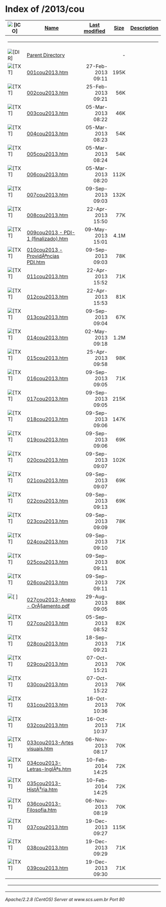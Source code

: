  <body>
<h1>Index of /2013/cou</h1>
<table><tr><th><img src="/icons/blank.gif" alt="[ICO]"></th><th><a href="?C=N;O=D">Name</a></th><th><a href="?C=M;O=A">Last modified</a></th><th><a href="?C=S;O=A">Size</a></th><th><a href="?C=D;O=A">Description</a></th></tr><tr><th colspan="5"><hr></th></tr>
<tr><td valign="top"><img src="/icons/back.gif" alt="[DIR]"></td><td><a href="/2013/">Parent Directory</a></td><td>&nbsp;</td><td align="right">  - </td></tr>
<tr><td valign="top"><img src="/icons/text.gif" alt="[TXT]"></td><td><a href="001cou2013.htm">001cou2013.htm</a></td><td align="right">27-Feb-2013 09:11  </td><td align="right">195K</td></tr>
<tr><td valign="top"><img src="/icons/text.gif" alt="[TXT]"></td><td><a href="002cou2013.htm">002cou2013.htm</a></td><td align="right">25-Feb-2013 09:21  </td><td align="right"> 56K</td></tr>
<tr><td valign="top"><img src="/icons/text.gif" alt="[TXT]"></td><td><a href="003cou2013.htm">003cou2013.htm</a></td><td align="right">05-Mar-2013 08:22  </td><td align="right"> 46K</td></tr>
<tr><td valign="top"><img src="/icons/text.gif" alt="[TXT]"></td><td><a href="004cou2013.htm">004cou2013.htm</a></td><td align="right">05-Mar-2013 08:23  </td><td align="right"> 54K</td></tr>
<tr><td valign="top"><img src="/icons/text.gif" alt="[TXT]"></td><td><a href="005cou2013.htm">005cou2013.htm</a></td><td align="right">05-Mar-2013 08:24  </td><td align="right"> 54K</td></tr>
<tr><td valign="top"><img src="/icons/text.gif" alt="[TXT]"></td><td><a href="006cou2013.htm">006cou2013.htm</a></td><td align="right">05-Mar-2013 08:20  </td><td align="right">112K</td></tr>
<tr><td valign="top"><img src="/icons/text.gif" alt="[TXT]"></td><td><a href="007cou2013.htm">007cou2013.htm</a></td><td align="right">09-Sep-2013 09:03  </td><td align="right">132K</td></tr>
<tr><td valign="top"><img src="/icons/text.gif" alt="[TXT]"></td><td><a href="008cou2013.htm">008cou2013.htm</a></td><td align="right">22-Apr-2013 15:50  </td><td align="right"> 77K</td></tr>
<tr><td valign="top"><img src="/icons/text.gif" alt="[TXT]"></td><td><a href="009cou2013%20-%20PDI-1%20(finalizado).htm">009cou2013 - PDI-1 (finalizado).htm</a></td><td align="right">09-May-2013 15:01  </td><td align="right">4.1M</td></tr>
<tr><td valign="top"><img src="/icons/text.gif" alt="[TXT]"></td><td><a href="010cou2013%20-%20Provid%c3%aancias%20PDI.htm">010cou2013 - ProvidÃªncias PDI.htm</a></td><td align="right">09-Sep-2013 09:03  </td><td align="right"> 78K</td></tr>
<tr><td valign="top"><img src="/icons/text.gif" alt="[TXT]"></td><td><a href="011cou2013.htm">011cou2013.htm</a></td><td align="right">22-Apr-2013 15:52  </td><td align="right"> 71K</td></tr>
<tr><td valign="top"><img src="/icons/text.gif" alt="[TXT]"></td><td><a href="012cou2013.htm">012cou2013.htm</a></td><td align="right">22-Apr-2013 15:53  </td><td align="right"> 81K</td></tr>
<tr><td valign="top"><img src="/icons/text.gif" alt="[TXT]"></td><td><a href="013cou2013.htm">013cou2013.htm</a></td><td align="right">09-Sep-2013 09:04  </td><td align="right"> 67K</td></tr>
<tr><td valign="top"><img src="/icons/text.gif" alt="[TXT]"></td><td><a href="014cou2013.htm">014cou2013.htm</a></td><td align="right">02-May-2013 09:18  </td><td align="right">1.2M</td></tr>
<tr><td valign="top"><img src="/icons/text.gif" alt="[TXT]"></td><td><a href="015cou2013.htm">015cou2013.htm</a></td><td align="right">25-Apr-2013 09:58  </td><td align="right"> 98K</td></tr>
<tr><td valign="top"><img src="/icons/text.gif" alt="[TXT]"></td><td><a href="016cou2013.htm">016cou2013.htm</a></td><td align="right">09-Sep-2013 09:05  </td><td align="right"> 71K</td></tr>
<tr><td valign="top"><img src="/icons/text.gif" alt="[TXT]"></td><td><a href="017cou2013.htm">017cou2013.htm</a></td><td align="right">09-Sep-2013 09:05  </td><td align="right">215K</td></tr>
<tr><td valign="top"><img src="/icons/text.gif" alt="[TXT]"></td><td><a href="018cou2013.htm">018cou2013.htm</a></td><td align="right">09-Sep-2013 09:06  </td><td align="right">147K</td></tr>
<tr><td valign="top"><img src="/icons/text.gif" alt="[TXT]"></td><td><a href="019cou2013.htm">019cou2013.htm</a></td><td align="right">09-Sep-2013 09:06  </td><td align="right"> 69K</td></tr>
<tr><td valign="top"><img src="/icons/text.gif" alt="[TXT]"></td><td><a href="020cou2013.htm">020cou2013.htm</a></td><td align="right">09-Sep-2013 09:07  </td><td align="right">102K</td></tr>
<tr><td valign="top"><img src="/icons/text.gif" alt="[TXT]"></td><td><a href="021cou2013.htm">021cou2013.htm</a></td><td align="right">09-Sep-2013 09:07  </td><td align="right"> 69K</td></tr>
<tr><td valign="top"><img src="/icons/text.gif" alt="[TXT]"></td><td><a href="022cou2013.htm">022cou2013.htm</a></td><td align="right">09-Sep-2013 09:13  </td><td align="right"> 69K</td></tr>
<tr><td valign="top"><img src="/icons/text.gif" alt="[TXT]"></td><td><a href="023cou2013.htm">023cou2013.htm</a></td><td align="right">09-Sep-2013 09:09  </td><td align="right"> 78K</td></tr>
<tr><td valign="top"><img src="/icons/text.gif" alt="[TXT]"></td><td><a href="024cou2013.htm">024cou2013.htm</a></td><td align="right">09-Sep-2013 09:10  </td><td align="right"> 71K</td></tr>
<tr><td valign="top"><img src="/icons/text.gif" alt="[TXT]"></td><td><a href="025cou2013.htm">025cou2013.htm</a></td><td align="right">09-Sep-2013 09:11  </td><td align="right"> 80K</td></tr>
<tr><td valign="top"><img src="/icons/text.gif" alt="[TXT]"></td><td><a href="026cou2013.htm">026cou2013.htm</a></td><td align="right">09-Sep-2013 09:11  </td><td align="right"> 72K</td></tr>
<tr><td valign="top"><img src="/icons/layout.gif" alt="[   ]"></td><td><a href="027cou2013-Anexo%20-%20Or%c3%a7amento.pdf">027cou2013-Anexo - OrÃ§amento.pdf</a></td><td align="right">29-Aug-2013 09:05  </td><td align="right"> 88K</td></tr>
<tr><td valign="top"><img src="/icons/text.gif" alt="[TXT]"></td><td><a href="027cou2013.htm">027cou2013.htm</a></td><td align="right">05-Sep-2013 08:52  </td><td align="right"> 82K</td></tr>
<tr><td valign="top"><img src="/icons/text.gif" alt="[TXT]"></td><td><a href="028cou2013.htm">028cou2013.htm</a></td><td align="right">18-Sep-2013 09:21  </td><td align="right"> 71K</td></tr>
<tr><td valign="top"><img src="/icons/text.gif" alt="[TXT]"></td><td><a href="029cou2013.htm">029cou2013.htm</a></td><td align="right">07-Oct-2013 15:21  </td><td align="right"> 70K</td></tr>
<tr><td valign="top"><img src="/icons/text.gif" alt="[TXT]"></td><td><a href="030cou2013.htm">030cou2013.htm</a></td><td align="right">07-Oct-2013 15:22  </td><td align="right"> 76K</td></tr>
<tr><td valign="top"><img src="/icons/text.gif" alt="[TXT]"></td><td><a href="031cou2013.htm">031cou2013.htm</a></td><td align="right">16-Oct-2013 10:36  </td><td align="right"> 70K</td></tr>
<tr><td valign="top"><img src="/icons/text.gif" alt="[TXT]"></td><td><a href="032cou2013.htm">032cou2013.htm</a></td><td align="right">16-Oct-2013 10:37  </td><td align="right"> 71K</td></tr>
<tr><td valign="top"><img src="/icons/text.gif" alt="[TXT]"></td><td><a href="033cou2013-Artes%20visuais.htm">033cou2013-Artes visuais.htm</a></td><td align="right">06-Nov-2013 08:17  </td><td align="right"> 70K</td></tr>
<tr><td valign="top"><img src="/icons/text.gif" alt="[TXT]"></td><td><a href="034cou2013-Letras-Ingl%c3%aas.htm">034cou2013-Letras-InglÃªs.htm</a></td><td align="right">10-Feb-2014 14:25  </td><td align="right"> 72K</td></tr>
<tr><td valign="top"><img src="/icons/text.gif" alt="[TXT]"></td><td><a href="035cou2013-Hist%c3%b3ria.htm">035cou2013-HistÃ³ria.htm</a></td><td align="right">10-Feb-2014 14:25  </td><td align="right"> 72K</td></tr>
<tr><td valign="top"><img src="/icons/text.gif" alt="[TXT]"></td><td><a href="036cou2013-Filosofia.htm">036cou2013-Filosofia.htm</a></td><td align="right">06-Nov-2013 08:19  </td><td align="right"> 70K</td></tr>
<tr><td valign="top"><img src="/icons/text.gif" alt="[TXT]"></td><td><a href="037cou2013.htm">037cou2013.htm</a></td><td align="right">19-Dec-2013 09:27  </td><td align="right">115K</td></tr>
<tr><td valign="top"><img src="/icons/text.gif" alt="[TXT]"></td><td><a href="038cou2013.htm">038cou2013.htm</a></td><td align="right">19-Dec-2013 09:29  </td><td align="right"> 71K</td></tr>
<tr><td valign="top"><img src="/icons/text.gif" alt="[TXT]"></td><td><a href="039cou2013.htm">039cou2013.htm</a></td><td align="right">19-Dec-2013 09:30  </td><td align="right"> 71K</td></tr>
<tr><th colspan="5"><hr></th></tr>
</table>
<address>Apache/2.2.8 (CentOS) Server at www.scs.uem.br Port 80</address>
</body></html>
